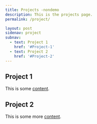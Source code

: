 ```yaml
---
title: Projects -nondemo
description: This is the projects page.
permalink: /project/

layout: post
sidenav: project
subnav:
  - text: Project 1
    href: '#Project-1'
  - text: Project 2
    href: '#Project-2'
---
```


## Project 1

This is some [content](https://18f.gsa.gov/).

## Project 2

This is some more [content](javascript:void(0);).
